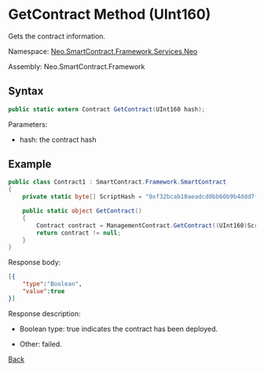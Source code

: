 # GetContract Method (UInt160)

Gets the contract information.

Namespace: [Neo.SmartContract.Framework.Services.Neo](../../neo.md)

Assembly: Neo.SmartContract.Framework

## Syntax

```c#
public static extern Contract GetContract(UInt160 hash);
```

Parameters:

- hash: the contract hash

## Example

```c#
public class Contract1 : SmartContract.Framework.SmartContract
{
    private static byte[] ScriptHash = "0xf32bcab10aeadcd0bb60b9b4ddd7ff9fb9b9a5a0".HexToBytes(reverse: true);

    public static object GetContract()
    {
        Contract contract = ManagementContract.GetContract((UInt160)ScriptHash);
        return contract != null;
    }
}
```

Response body:

```json
[{
    "type":"Boolean",
    "value":true
}]
```

Response description:

- Boolean type: true indicates the contract has been deployed.

- Other: failed.

[Back](../ManagementContract.md)